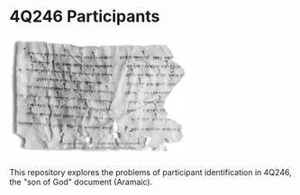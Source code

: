 # 4Q246 Participants
<img src="images/4Q246_full.png">

This repository explores the problems of participant identification in 4Q246, the "son of God" document (Aramaic).
